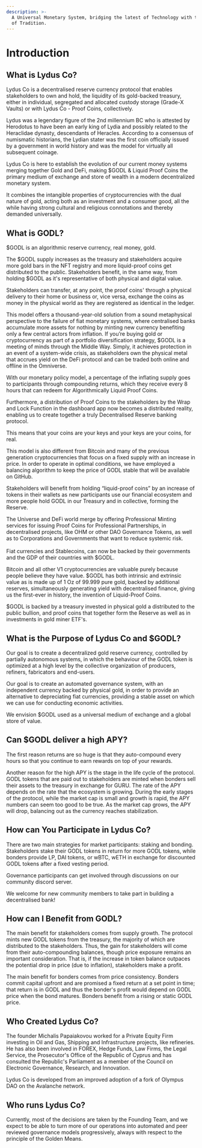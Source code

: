 ```yaml
---
description: >-
  A Universal Monetary System, bridging the latest of Technology with the oldest
  of Tradition.
---
```


# Introduction

## What is Lydus Co?

Lydus Co is a decentralised reserve currency protocol that enables stakeholders to own and hold, the liquidity of its gold-backed treasury, either in individual, segregated and allocated custody storage (Grade-X Vaults) or with Lydus Co - Proof Coins, collectively.

Lydus was a legendary figure of the 2nd millennium BC who is attested by Herodotus to have been an early king of Lydia and possibly related to the Heraclidae dynasty, descendants of Heracles. According to a consensus of numismatic historians, the Lydian stater was the first coin officially issued by a government in world history and was the model for virtually all subsequent coinage.&#x20;

Lydus Co is here to establish the evolution of our current money systems merging together Gold and DeFi, making $GODL & Liquid Proof Coins the primary medium of exchange and store of wealth in a modern decentralized monetary system.&#x20;

It combines the intangible properties of cryptocurrencies with the dual nature of gold, acting both as an investment and a consumer good, all the while having strong cultural and religious connotations and thereby demanded universally.

## What is GODL?

$GODL is an algorithmic reserve currency, real money, gold.&#x20;

The $GODL supply increases as the treasury and stakeholders acquire more gold bars in the NFT registry and more liquid-proof coins get distributed to the public. Stakeholders benefit, in the same way, from holding $GODL as it's representative of both physical and digital value.&#x20;

Stakeholders can transfer, at any point, the proof coins' through a physical delivery to their home or business or, vice versa, exchange the coins as money in the physical world as they are registered as identical in the ledger.&#x20;

This model offers a thousand-year-old solution from a sound metaphysical perspective to the failure of fiat monetary systems, where centralised banks accumulate more assets for nothing by minting new currency benefiting only a few central actors from inflation. If you’re buying gold or cryptocurrency as part of a portfolio diversification strategy, $GODL is a meeting of minds through the Middle Way. Simply, it achieves protection in an event of a system-wide crisis, as stakeholders own the physical metal that accrues yield on the DeFi protocol and can be traded both online and offline in the Omniverse.&#x20;

With our monetary policy model, a percentage of the inflating supply goes to participants through compounding returns, which they receive every 8 hours that can redeem for Algorithmically Liquid Proof Coins.

Furthermore, a distribution of Proof Coins to the stakeholders by the Wrap and Lock Function in the dashboard app now becomes a distributed reality, enabling us to create together a truly Decentralised Reserve banking protocol.&#x20;

This means that your coins are your keys and your keys are your coins, for real.&#x20;

This model is also different from Bitcoin and many of the previous generation cryptocurrencies that focus on a fixed supply with an increase in price. In order to operate in optimal conditions, we have employed a balancing algorithm to keep the price of GODL stable that will be available on GitHub.&#x20;

Stakeholders will benefit from holding “liquid-proof coins” by an increase of tokens in their wallets as new participants use our financial ecosystem and more people hold GODL in our Treasury and in collective, forming the Reserve.&#x20;

The Universe and DeFi world merge by offering Professional Minting services for issuing Proof Coins for Professional Partnerships, in decentralised projects, like OHM or other DAO Governance Tokens, as well as to Corporations and Governments that want to reduce systemic risk. \
\
Fiat currencies and Stablecoins, can now be backed by their governments and the GDP of their countries with $GODL.

Bitcoin and all other V1 cryptocurrencies are valuable purely because people believe they have value. $GODL has both intrinsic and extrinsic value as is made up of 1 Oz of 99.999 pure gold,  backed by additional reserves, simultaneously generating yield with decentralised finance, giving us the first-ever in history, the invention of Liquid-Proof Coins.&#x20;

$GODL is backed by a treasury invested in physical gold a distributed to the public bullion, and proof coins that together form the Reserve as well as in investments in gold miner ETF's.&#x20;



## What is the Purpose of Lydus Co and $GODL?

Our goal is to create a decentralized gold reserve currency, controlled by partially autonomous systems, in which the behaviour of the GODL token is optimized at a high level by the collective organization of producers, refiners, fabricators and end-users.

Our goal is to create an automated governance system, with an independent currency backed by physical gold, in order to provide an alternative to depreciating fiat currencies, providing a stable asset on which we can use for conducting economic activities.&#x20;

We envision $GODL used as a universal medium of exchange and a global store of value.

## Can $GODL deliver a high APY?

The first reason returns are so huge is that they auto-compound every hours so that you continue to earn rewards on top of your rewards.

Another reason for the high APY is the stage in the life cycle of the protocol. GODL tokens that are paid out to stakeholders are minted when bonders sell their assets to the treasury in exchange for GURU. The rate of the APY depends on the rate that the ecosystem is growing. During the early stages of the protocol, while the market cap is small and growth is rapid, the APY numbers can seem too good to be true. As the market cap grows, the APY will drop, balancing out as the currency reaches stabilization.

## **How can You Participate in Lydus Co?**

There are two main strategies for market participants: staking and bonding. Stakeholders stake their GODL tokens in return for more GODL tokens, while bonders provide LP, DAI tokens, or wBTC, wETH in exchange for discounted GODL tokens after a fixed vesting period.

Governance participants can get involved through discussions on our community discord server.&#x20;

We welcome for new community members to take part in building a decentralised bank!

## How can I Benefit from GODL?

The main benefit for stakeholders comes from supply growth. The protocol mints new GODL tokens from the treasury, the majority of which are distributed to the stakeholders. Thus, the gain for stakeholders will come from their auto-compounding balances, though price exposure remains an important consideration. That is, if the increase in token balance outpaces the potential drop in price (due to inflation), stakeholders make a profit.

The main benefit for bonders comes from price consistency. Bonders commit capital upfront and are promised a fixed return at a set point in time; that return is in GODL and thus the bonder's profit would depend on GODL price when the bond matures. Bonders benefit from a rising or static GODL price.

## Who Created Lydus Co?

The founder Michalis Papaiakovou worked for a Private Equity Firm investing in Oil and Gas, Shipping and Infrastructure projects, like refineries. He has also been involved in FOREX, Hedge Funds, Law Firms, the Legal Service, the Prosecutor's Office of the Republic of Cyprus and has consulted the Republic's Parliament as a member of the Council on Electronic Governance, Research, and Innovation. &#x20;

Lydus Co is developed from an improved adoption of a fork of Olympus DAO on the Avalanche network.&#x20;

## Who runs Lydus Co?

Currently, most of the decisions are taken by the Founding Team, and we expect to be able to turn more of our operations into automated and peer reviewed governance models progressively, always with respect to the principle of the Golden Means.
